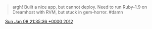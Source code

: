 > argh\! Built a nice app, but cannot deploy\. Need to run Ruby\-1\.9 on Dreamhost with RVM, but stuck in gem\-horror\. \#damn

<img src="../../media/tweet.ico" width="12" /> [Sun Jan 08 21:35:36 +0000 2012](https://twitter.com/DromerDenker/status/156126933019664385)